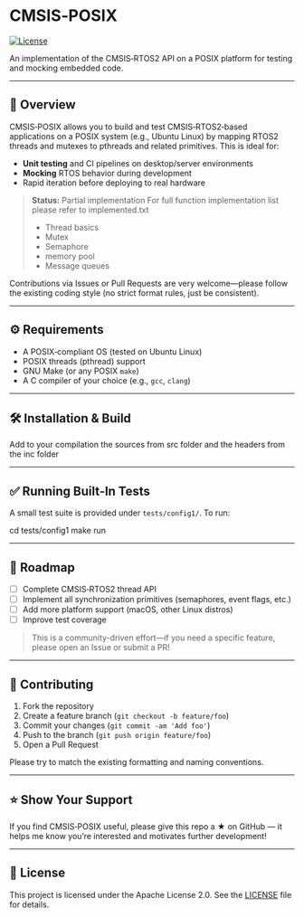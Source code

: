 # CMSIS‑POSIX

[![License](https://img.shields.io/badge/license-Apache%202.0-blue.svg)](https://www.apache.org/licenses/LICENSE-2.0)

An implementation of the CMSIS‑RTOS2 API on a POSIX platform for testing and mocking embedded code.

---

## 📖 Overview

CMSIS‑POSIX allows you to build and test CMSIS‑RTOS2‑based applications on a POSIX system (e.g., Ubuntu Linux) by mapping RTOS2 threads and mutexes to pthreads and related primitives. This is ideal for:

- **Unit testing** and CI pipelines on desktop/server environments  
- **Mocking** RTOS behavior during development  
- Rapid iteration before deploying to real hardware

> **Status:** Partial implementation
> For full function implementation list please refer to implemented.txt
> - Thread basics
> - Mutex
> - Semaphore
> - memory pool
> - Message queues

Contributions via Issues or Pull Requests are very welcome—please follow the existing coding style (no strict format rules, just be consistent).

---

## ⚙️ Requirements

- A POSIX‑compliant OS (tested on Ubuntu Linux)  
- POSIX threads (pthread) support  
- GNU Make (or any POSIX `make`)  
- A C compiler of your choice (e.g., `gcc`, `clang`)

---

## 🛠️ Installation & Build

Add to your compilation the sources from src folder and the headers from the inc folder

---

## ✅ Running Built‑In Tests

A small test suite is provided under `tests/config1/`. To run:

cd tests/config1
make run

---

## 🚀 Roadmap

* [ ] Complete CMSIS‑RTOS2 thread API
* [ ] Implement all synchronization primitives (semaphores, event flags, etc.)
* [ ] Add more platform support (macOS, other Linux distros)
* [ ] Improve test coverage

> This is a community-driven effort—if you need a specific feature, please open an Issue or submit a PR!

---

## 🤝 Contributing

1. Fork the repository
2. Create a feature branch (`git checkout -b feature/foo`)
3. Commit your changes (`git commit -am 'Add foo'`)
4. Push to the branch (`git push origin feature/foo`)
5. Open a Pull Request

Please try to match the existing formatting and naming conventions.

---

## ⭐️ Show Your Support

If you find CMSIS‑POSIX useful, please give this repo a ★ on GitHub — it helps me know you’re interested and motivates further development!

---

## 📜 License

This project is licensed under the Apache License 2.0. See the [LICENSE](LICENSE) file for details.
